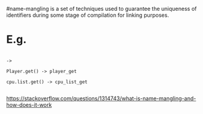 #name-mangling is a set of techniques used to guarantee the uniqueness of identifiers during some stage of compilation for linking purposes.

# E.g. 

```

-> 

Player.get() -> player_get

cpu.list.get() -> cpu_list_get


```


https://stackoverflow.com/questions/1314743/what-is-name-mangling-and-how-does-it-work

